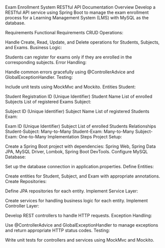 Exam Enrollment System RESTful API Documentation
Overview
Develop a RESTful API service using Spring Boot to manage the exam enrollment process for a Learning Management System (LMS) with MySQL as the database.

Requirements
Functional Requirements
CRUD Operations:

Handle Create, Read, Update, and Delete operations for Students, Subjects, and Exams.
Business Logic:

Students can register for exams only if they are enrolled in the corresponding subjects.
Error Handling:

Handle common errors gracefully using @ControllerAdvice and GlobalExceptionHandler.
Testing:

Include unit tests using MockMvc and Mockito.
Entities
Student:

Student Registration ID (Unique Identifier)
Student Name
List of enrolled Subjects
List of registered Exams
Subject:

Subject ID (Unique Identifier)
Subject Name
List of registered Students
Exam:

Exam ID (Unique Identifier)
Subject
List of enrolled Students
Relationships
Student-Subject: Many-to-Many
Student-Exam: Many-to-Many
Subject-Exam: One-to-Many
Implementation Steps
Project Setup:

Create a Spring Boot project with dependencies: Spring Web, Spring Data JPA, MySQL Driver, Lombok, Spring Boot DevTools.
Configure MySQL Database:

Set up the database connection in application.properties.
Define Entities:

Create entities for Student, Subject, and Exam with appropriate annotations.
Create Repositories:

Define JPA repositories for each entity.
Implement Service Layer:

Create services for handling business logic for each entity.
Implement Controller Layer:

Develop REST controllers to handle HTTP requests.
Exception Handling:

Use @ControllerAdvice and GlobalExceptionHandler to manage exceptions and return appropriate HTTP status codes.
Testing:

Write unit tests for controllers and services using MockMvc and Mockito.
